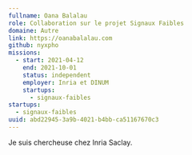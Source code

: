 ```yaml
---
fullname: Oana Balalau
role: Collaboration sur le projet Signaux Faibles
domaine: Autre
link: https://oanabalalau.com
github: nyxpho
missions:
  - start: 2021-04-12
    end: 2021-10-01
    status: independent
    employer: Inria et DINUM
    startups:
      - signaux-faibles
startups:
  - signaux-faibles
uuid: abd22945-3a9b-4021-b4bb-ca51167670c3
---
```

Je suis chercheuse chez Inria Saclay.